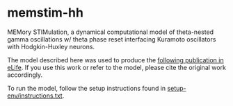 # memstim-hh
MEMory STIMulation, a dynamical computational model of theta-nested gamma oscillations w/ theta phase reset interfacing Kuramoto oscillators with Hodgkin-Huxley neurons.

The model described here was used to produce the [following publication in eLife](https://elifesciences.org/articles/87356). If you use this work or refer to the model, please cite the original work accordingly.

To run the model, follow the setup instructions found in [setup-env/instructions.txt](setup-env/instructions.txt).
